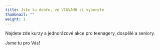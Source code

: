 ```yaml
---
title: Jste tu dobře, ve VIGVAMU si vyberete
thumbnail: ""
weight: 1
---
```

Najdete zde kurzy a jednorázové akce pro teenagery, dospělé a seniory.

Jsme tu pro Vás!